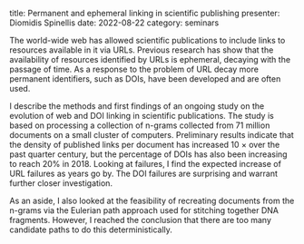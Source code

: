 title: Permanent and ephemeral linking in scientific publishing
presenter: Diomidis Spinellis
date: 2022-08-22
category: seminars

The world-wide web has allowed scientific publications to include links
to resources available in it via URLs.
Previous research has show that the availability of resources identified
by URLs is ephemeral, decaying with the passage of time.
As a response to the problem of URL decay more permanent identifiers,
such as DOIs, have been developed and are often used.

I describe the methods and first findings of an ongoing study on the
evolution of web and DOI linking in scientific publications.
The study is based on processing a collection of
n-grams collected from 71 million documents on a small cluster of computers.
Preliminary results indicate that the density of published links per
document has increased 10 × over the past quarter century,
but the percentage of DOIs has also been increasing to reach 20% in 2018.
Looking at failures, I find the expected increase of URL failures
as years go by.
The DOI failures are surprising and warrant further closer investigation.

As an aside, I also looked at the feasibility of recreating documents
from the n-grams via the Eulerian path approach used for stitching together
DNA fragments.
However, I reached the conclusion that there are too many candidate paths
to do this deterministically.
